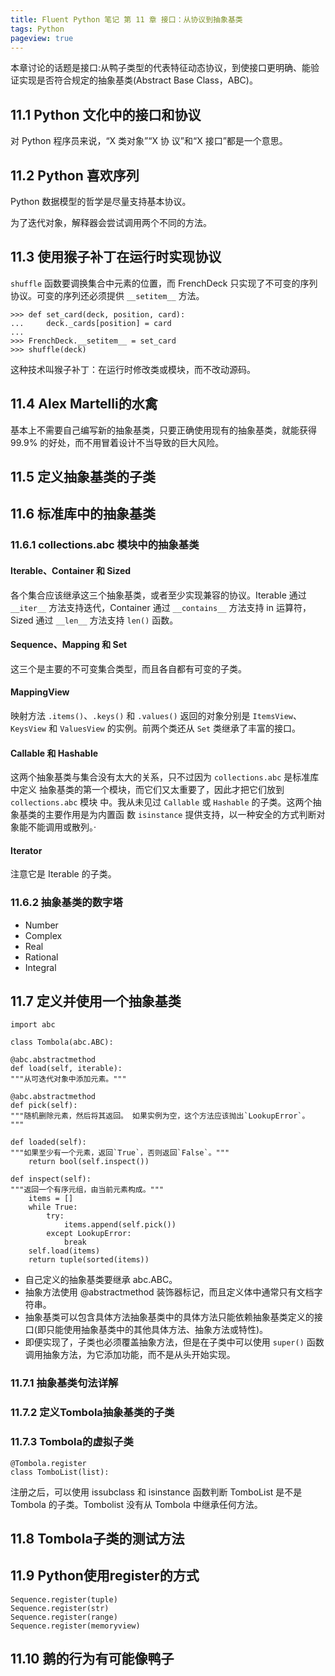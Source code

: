 ```yaml
---
title: Fluent Python 笔记 第 11 章 接口：从协议到抽象基类
tags: Python
pageview: true
---
```


本章讨论的话题是接口:从鸭子类型的代表特征动态协议，到使接口更明确、能验证实现是否符合规定的抽象基类(Abstract Base Class，ABC)。


## 11.1 Python 文化中的接口和协议
对 Python 程序员来说，“X 类对象”“X 协 议”和“X 接口”都是一个意思。

## 11.2 Python 喜欢序列
Python 数据模型的哲学是尽量支持基本协议。

为了迭代对象，解释器会尝试调用两个不同的方法。

## 11.3 使用猴子补丁在运行时实现协议
`shuffle` 函数要调换集合中元素的位置，而 FrenchDeck 只实现了不可变的序列协议。可变的序列还必须提供 `__setitem__` 方法。
```
>>> def set_card(deck, position, card):
...     deck._cards[position] = card
...
>>> FrenchDeck.__setitem__ = set_card
>>> shuffle(deck) 
```
这种技术叫猴子补丁：在运行时修改类或模块，而不改动源码。

## 11.4 Alex Martelli的水禽
基本上不需要自己编写新的抽象基类，只要正确使用现有的抽象基类，就能获得 99.9% 的好处，而不用冒着设计不当导致的巨大风险。

## 11.5 定义抽象基类的子类
## 11.6 标准库中的抽象基类
### 11.6.1 collections.abc 模块中的抽象基类
#### Iterable、Container 和 Sized
各个集合应该继承这三个抽象基类，或者至少实现兼容的协议。Iterable 通过 `__iter__` 方法支持迭代，Container 通过 `__contains__` 方法支持 in 运算符，Sized 通过 `__len__` 方法支持 `len()` 函数。
#### Sequence、Mapping 和 Set
这三个是主要的不可变集合类型，而且各自都有可变的子类。
#### MappingView
映射方法 `.items()`、`.keys()` 和 `.values()` 返回的对象分别是 `ItemsView`、 `KeysView` 和 `ValuesView` 的实例。前两个类还从 `Set` 类继承了丰富的接口。
#### Callable 和 Hashable
这两个抽象基类与集合没有太大的关系，只不过因为 `collections.abc` 是标准库中定义 抽象基类的第一个模块，而它们又太重要了，因此才把它们放到 `collections.abc` 模块 中。我从未见过 `Callable` 或 `Hashable` 的子类。这两个抽象基类的主要作用是为内置函 数 `isinstance` 提供支持，以一种安全的方式判断对象能不能调用或散列。·
#### Iterator
注意它是 Iterable 的子类。

### 11.6.2 抽象基类的数字塔
- Number
- Complex
- Real
- Rational
- Integral

## 11.7 定义并使用一个抽象基类
```
import abc

class Tombola(abc.ABC):

@abc.abstractmethod
def load(self, iterable):
"""从可迭代对象中添加元素。"""

@abc.abstractmethod
def pick(self):
"""随机删除元素，然后将其返回。 如果实例为空，这个方法应该抛出`LookupError`。
"""

def loaded(self):
"""如果至少有一个元素，返回`True`，否则返回`False`。"""
    return bool(self.inspect())

def inspect(self):
"""返回一个有序元组，由当前元素构成。"""
    items = []
    while True:
        try:
            items.append(self.pick())
        except LookupError:
            break
    self.load(items)
    return tuple(sorted(items))
```
- 自己定义的抽象基类要继承 abc.ABC。
- 抽象方法使用 @abstractmethod 装饰器标记，而且定义体中通常只有文档字符串。
- 抽象基类可以包含具体方法抽象基类中的具体方法只能依赖抽象基类定义的接口(即只能使用抽象基类中的其他具体方法、抽象方法或特性)。
- 即便实现了，子类也必须覆盖抽象方法，但是在子类中可以使用 `super()` 函数调用抽象方法，为它添加功能，而不是从头开始实现。

### 11.7.1 抽象基类句法详解
### 11.7.2 定义Tombola抽象基类的子类
### 11.7.3 Tombola的虚拟子类
```
@Tombola.register
class TomboList(list):
```
注册之后，可以使用 issubclass 和 isinstance 函数判断 TomboList 是不是 Tombola 的子类。Tombolist 没有从 Tombola 中继承任何方法。

## 11.8 Tombola子类的测试方法

## 11.9 Python使用register的方式
```
Sequence.register(tuple)
Sequence.register(str)
Sequence.register(range)
Sequence.register(memoryview)
```

## 11.10 鹅的行为有可能像鸭子
